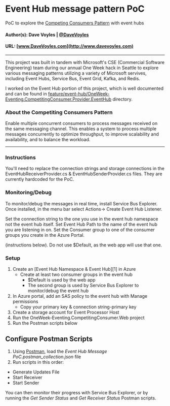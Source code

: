 # Event Hub message pattern PoC
PoC to explore the [Competing Consumers Pattern](https://docs.microsoft.com/en-us/azure/architecture/patterns/competing-consumers) with event hubs

#### Author(s): Dave Voyles | [@DaveVoyles](http://www.twitter.com/DaveVoyles)
#### URL: [www.DaveVoyles.com](http://www.davevoyles.com)

-----
This project was built in tandem with Microsoft's CSE (Commercial Software Engineering) team during our annual One Week hack in Seattle
to explore various messaging patterns utilizing a variety of 
Microsoft servives, including Event Hubs, Service Bus, Event Grid, Kafka, and Redis.

I worked on the Event Hub portion of this project, which is well documented and can be found in [feature/event-hub/OneWeek-Eventing.CompetitingConsumer.Provider.EventHub](https://github.com/DaveVoyles/eventhub-message-pattern-poc/tree/feature/event-hub/OneWeek-Eventing.CompetitingConsumer.Provider.EventHub)
directory.

### About the Competiting Consumers Pattern
Enable multiple concurrent consumers to process messages received on the same messaging channel. This enables a system to process multiple messages concurrently to optimize throughput, to improve scalability and availability, and to balance the workload.

---- 
### Instructions
You'll need to replace the connection strings and storage connections in the EventHubReceiverProvider.cs & EventHubSenderProvider.cs files. They are currently hardcoded for the PoC.

### Monitoring/Debug
To monitor/debug the messages in real time, install Service Bus Explorer. Once installed, in the menu bar select Actions-> Create Event Hub Listener.

Set the connection string to the one you use in the event hub namespace not the event hub itself. Set Event Hub Path to the name of the event hub you are listening in on. Set the Consumer group to one of the consumer groups you create in the Azure Portal. 

(instructions below). Do not use $Default, as the web app will use that one. 

### Setup
1. Create an [Event Hub Namespace & Event Hub][1] in Azure
   * Create at least two consumer groups in the event hub
       *  $Default is used by the web app
       *  The second group is used by Service Bus Explorer to monitor/debug the event hub
2. In Azure portal, add an SAS policy to the event hub with Manage permissions
   * Copy your primary key & connection string-primary key
3. Create a storage account for Event Processor Host
4. Run the OneWeek-Eventing.CompetitingConsumer.Web project
5. Run the Postman scripts below


## Configure Postman Scripts
1. Using [Postman](https://www.getpostman.com/downloads/), load the *Event Hub Message PoC.postman_collection.json* file
2. Run scripts in this order:
  * Generate Updates File
  * Start Receiver
  * Start Sender
  
You can then monitor their progress with Service Bus Explorer, or by running the *Get Sender Status* and *Get Receiver Status* Postman scripts. 
